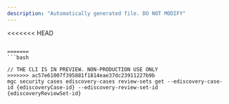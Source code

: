 ```yaml
---
description: "Automatically generated file. DO NOT MODIFY"
---
```


<<<<<<< HEAD
```cli

=======
```bash

// THE CLI IS IN PREVIEW. NON-PRODUCTION USE ONLY
>>>>>>> ac57e61007f395881f1814eae37dc23911227b9b
mgc security cases ediscovery-cases review-sets get --ediscovery-case-id {ediscoveryCase-id} --ediscovery-review-set-id {ediscoveryReviewSet-id}

```